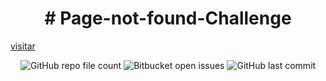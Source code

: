 

<h1 align="center"> # Page-not-found-Challenge </h1>

<a href="https://licashsg.github.io/Page-not-found-Challenge/"> visitar </a>


<div align="center">

<img alt="GitHub repo file count" src="https://img.shields.io/github/directory-file-count/LicasHSG/ProgEnviAr?color=a">
<img alt="Bitbucket open issues" src="https://img.shields.io/bitbucket/issues/LicasHSG/ProgEnviAr?style=plastic">
<img alt="GitHub last commit" src="https://img.shields.io/github/last-commit/LicasHSG/ProgEnviAr?style=plastic">
  
</div>
